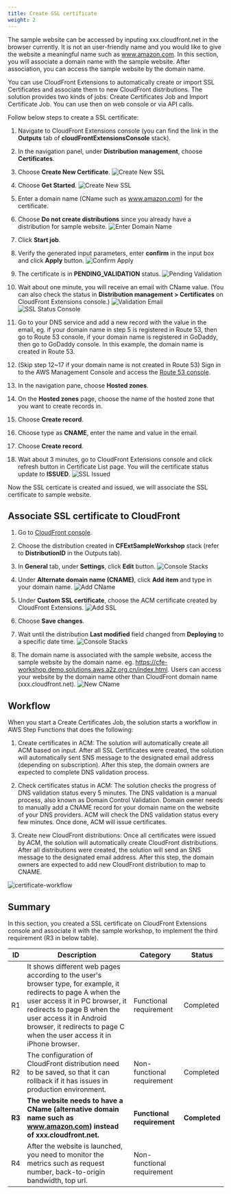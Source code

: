 ```yaml
---
title: Create SSL certificate
weight: 2
---
```


The sample website can be accessed by inputing xxx.cloudfront.net in the browser currently. It is not an user-friendly name and you would like to give the website a meaningful name such as www.amazon.com. In this section, you will associate a domain name with the sample website. After association, you can access the sample website by the domain name.

You can use CloudFront Extensions to automatically create or import SSL Certificates and associate them to new CloudFront distributions. The solution provides two kinds of jobs: Create Certificates Job and Import Certificate Job. You can use then on web console or via API calls.

Follow below steps to create a SSL certificate:

1. Navigate to CloudFront Extensions console (you can find the link in the **Outputs** tab of **cloudFrontExtensionsConsole** stack).
2. In the navigation panel, under **Distribution management**, choose **Certificates**.
3. Choose **Create New Certificate**.
   ![Create New SSL](/images/create_new_ssl.png)

4. Choose **Get Started**.
   ![Create New SSL](/images/get_started_ssl.png)
5. Enter a domain name (CName such as www.amazon.com) for the certificate.
6. Choose **Do not create distributions** since you already have a distribution for sample website.
   ![Enter Domain Name](/images/enter_domain_name.png)

7. Click **Start job**.
8. Verify the generated input parameters, enter **confirm** in the input box and click **Apply** button.
   ![Confirm Apply](/images/confirm_create_ssl.png)

9. The certificate is in **PENDING_VALIDATION** status.
   ![Pending Validation](/images/pending_ssl.png)

10. Wait about one minute, you will receive an email with CName value. (You can also check the status in **Distribution management > Certificates** on CloudFront Extensions console.)
   ![Validation Email](/images/sns_cname.png)
   ![SSL Status Console](/images/ssl_status_console.png)

11. Go to your DNS service and add a new record with the value in the email, eg. if your domain name in step 5 is registered in Route 53, then go to Route 53 console, if your domain name is registered in GoDaddy, then go to GoDaddy console. In this example, the domain name is created in Route 53.

12. (Skip step 12~17 if your domain name is not created in Route 53) Sign in to the AWS Management Console and access the [Route 53 console](https://console.aws.amazon.com/route53/).
13. In the navigation pane, choose **Hosted zones**.
14. On the **Hosted zones** page, choose the name of the hosted zone that you want to create records in.
15. Choose **Create record**.
16. Choose type as **CNAME**, enter the name and value in the email.
17. Choose **Create record**.
18. Wait about 3 minutes, go to CloudFront Extensions console and click refresh button in Certificate List page. You will the certificate status update to **ISSUED**.
   ![SSL Issued](/images/ssl_issued.png)

Now the SSL certicate is created and issued, we will associate the SSL certificate to sample website.

## Associate SSL certificate to CloudFront

1. Go to [CloudFront console](https://us-east-1.console.aws.amazon.com/cloudfront/v3/home?region=us-east-1#/distributions).
2. Choose the distribution created in **CFExtSampleWorkshop** stack (refer to **DistributionID** in the Outputs tab).
3. In **General** tab, under **Settings**, click **Edit** button.
  ![Console Stacks](/images/cf_edit.png)

4. Under **Alternate domain name (CNAME)**, click **Add item** and type in your domain name.
  ![Add CName](/images/add_cname.png)

5. Under **Custom SSL certificate**, choose the ACM certificate created by CloudFront Extensions.
  ![Add SSL](/images/add_acm.png)

6. Choose **Save changes**.
7. Wait until the distribution **Last modified** field changed from **Deploying** to a specific date time.
  ![Console Stacks](/images/last_modify_2.png)

8. The domain name is associated with the sample website, access the sample website by the domain name. eg. https://cfe-workshop.demo.solutions.aws.a2z.org.cn/index.html. Users can access your website by the domain name other than CloudFront domain name (xxx.cloudfront.net).
  ![New CName](/images/new_cname.png)



## Workflow

When you start a Create Certificates Job, the solution starts a workflow in AWS Step Functions that does the following:

1. Create certificates in ACM: The solution will automatically create all ACM based on input. After all SSL Certificates were created, the solution will automatically sent SNS message to the designated email address (depending on subscription). After this step, the domain owners are expected to complete DNS validation process.

2. Check certificates status in ACM: The solution checks the progress of DNS validation status every 5 minutes. The DNS validation is a manual process, also known as Domain Control Validation. Domain owner needs to manually add a CNAME record for your domain name on the website of your DNS providers. ACM will check the DNS validation status every few minutes. Once done, ACM will issue certificates. 

3. Create new CloudFront distributions: Once all certificates were issued by ACM, the solution will automatically create CloudFront distributions. After all distributions were created, the solution will send an SNS message to the designated email address. After this step, the domain owners are expected to add new CloudFront distribution to map to CNAME.

![certificate-workflow](/images/certificate-workflow.png)



## Summary

In this section, you created a SSL certificate on CloudFront Extensions console and associate it with the sample workshop, to implement the third requirement (R3 in below table).

| ID | Description  | Category                   | Status |
|----|------------------------------------------------------------------------------------------------------------------------------------------------------------------------------------------------------------------------------------------------------------------------------------|----------------------------|--------|
| R1 | It shows different web pages according to the user's browser type, for example, it redirects to page A when the user access it in PC browser, it redirects to page B when the user access it in Android browser, it redirects to page C when the user access it in iPhone browser. | Functional requirement     |    Completed    |
| R2 | The configuration of CloudFront distribution need to be saved, so that it can rollback if it has issues in production environment.                                         | Non-functional requirement     |     Completed   |
| **R3** |      **The website needs to have a CName (alternative domain name such as www.amazon.com) instead of xxx.cloudfront.net.**                                                                                                                                          | **Functional requirement** |   **Completed**     |
| R4 | After the website is launched, you need to monitor the metrics such as request number, back-to-origin bandwidth, top url.           | Non-functional requirement |        |





